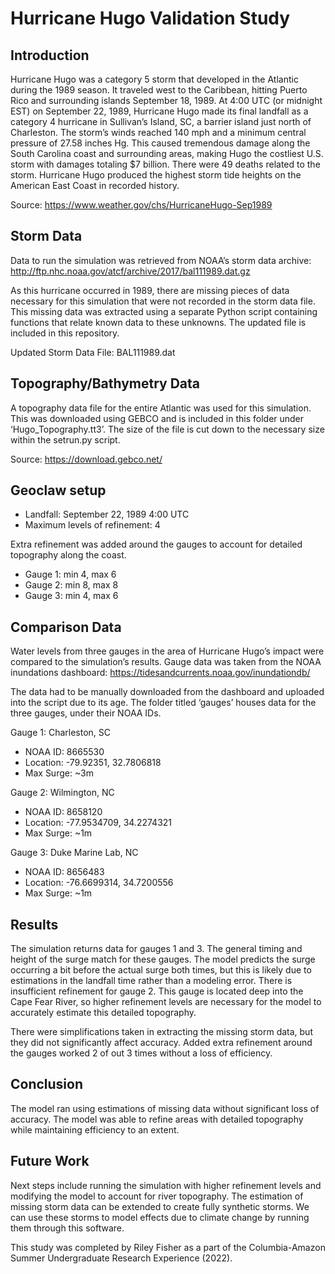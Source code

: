 # Hurricane Hugo Validation Study

## Introduction

Hurricane Hugo was a category 5 storm that developed in the Atlantic during the 1989 season. It traveled west to the Caribbean, hitting Puerto Rico and surrounding islands September 18, 1989. At 4:00 UTC (or midnight EST) on September 22, 1989, Hurricane Hugo made its final landfall as a category 4 hurricane in Sullivan’s Island, SC, a barrier island just north of Charleston. The storm’s winds reached 140 mph and a minimum central pressure of 27.58 inches Hg. This caused tremendous damage along the South Carolina coast and surrounding areas, making Hugo the costliest U.S. storm with damages totaling $7 billion. There were 49 deaths related to the storm. Hurricane Hugo produced the highest storm tide heights on the American East Coast in recorded history.

Source: https://www.weather.gov/chs/HurricaneHugo-Sep1989

## Storm Data

Data to run the simulation was retrieved from NOAA’s storm data archive: http://ftp.nhc.noaa.gov/atcf/archive/2017/bal111989.dat.gz

As this hurricane occurred in 1989, there are missing pieces of data necessary for this simulation that were not recorded in the storm data file. This missing data was extracted using a separate Python script containing functions that relate known data to these unknowns. The updated file is included in this repository.

Updated Storm Data File: BAL111989.dat

## Topography/Bathymetry Data

A topography data file for the entire Atlantic was used for this simulation. This was downloaded using GEBCO and is included in this folder under ‘Hugo_Topography.tt3’. The size of the file is cut down to the necessary size within the setrun.py script.

Source: https://download.gebco.net/

## Geoclaw setup
* Landfall: September 22, 1989 4:00 UTC
* Maximum levels of refinement: 4

Extra refinement was added around the gauges to account for detailed topography along the coast.
* Gauge 1: min 4, max 6
* Gauge 2: min 8, max 8
* Gauge 3: min 4, max 6

## Comparison Data

Water levels from three gauges in the area of Hurricane Hugo’s impact were compared to the simulation’s results. Gauge data was taken from the NOAA inundations dashboard: https://tidesandcurrents.noaa.gov/inundationdb/ 

The data had to be manually downloaded from the dashboard and uploaded into the script due to its age. The folder titled ‘gauges’ houses data for the three gauges, under their NOAA IDs.

Gauge 1: Charleston, SC
* NOAA ID: 8665530
* Location: -79.92351, 32.7806818
* Max Surge: ~3m

Gauge 2: Wilmington, NC
* NOAA ID: 8658120
* Location: -77.9534709, 34.2274321
* Max Surge: ~1m

Gauge 3: Duke Marine Lab, NC
* NOAA ID: 8656483
* Location: -76.6699314, 34.7200556
* Max Surge: ~1m

## Results

The simulation returns data for gauges 1 and 3. The general timing and height of the surge match for these gauges. The model predicts the surge occurring a bit before the actual surge both times, but this is likely due to estimations in the landfall time rather than a modeling error. There is insufficient refinement for gauge 2. This gauge is located deep into the Cape Fear River, so higher refinement levels are necessary for the model to accurately estimate this detailed topography.

There were simplifications taken in extracting the missing storm data, but they did not significantly affect accuracy. Added extra refinement around the gauges worked 2 of out 3 times without a loss of efficiency.

## Conclusion

The model ran using estimations of missing data without significant loss of accuracy. The model was able to refine areas with detailed topography while maintaining efficiency to an extent.

## Future Work

Next steps include running the simulation with higher refinement levels and modifying the model to account for river topography. The estimation of missing storm data can be extended to create fully synthetic storms. We can use these storms to model effects due to climate change by running them through this software.

This study was completed by Riley Fisher as a part of the Columbia-Amazon Summer Undergraduate Research Experience (2022).
